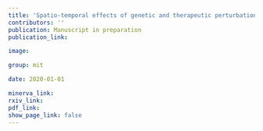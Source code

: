 ```yaml
---
title: 'Spatio-temporal effects of genetic and therapeutic perturbation on the immune microenvironment in murine models of lung and pancreatic adenocarcinomas.'
contributors: ''
publication: Manuscript in preparation
publication_link:

image:

group: mit

date: 2020-01-01

minerva_link:
rxiv_link:
pdf_link:
show_page_link: false
---
```


